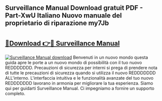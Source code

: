 ## Surveillance Manual Download gratuit PDF - Part-XwU Italiano Nuovo manuale del proprietario di riparazione my7Jb

# <h2><a href="http://dfclw55.blite.top/?on=Surveillance+Manual">🔗Download 👉🔴 Surveillance Manual</a></h2>

[![Surveillance Manual download](https://i.imgur.com/lujVjoI.png)](http://dfclw55.blite.top/?on=Surveillance+Manual)
Benvenuti in un nuovo mondo questa guida apre le porte a un nuovo mondo di possibilità con il tuo nuovo REDDDDDDD. Precauzioni di sicurezza per interni si prega di prendere nota di tutte le precauzioni di sicurezza quando si utilizza il nuovo REDDDDDDD ALL'interno. L'interfaccia intuitiva e le funzionalità avanzate del tuo nuovo REDDDDDDD lavorano in armonia per migliorare la tua esperienza. Siamo qui per guidarti Surveillance Manual. Ci impegniamo a fornire un supporto completo.

